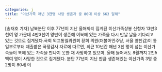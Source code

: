 ```yaml
---
categories: j
title: "이산가족 매년 3천명 사망 생존자 중 80대 이상 663 달해"
---
```

[송재호 기자] 남북분단 이후 77년이 지난 올해까지 집계된 이산가족상봉 신청자 13만3천여 명 가운데 4만3천여 명만이 생존해 이북에 있는 가족을 다시 만날 날을 기다리고 있는 것으로 집계됐다.국회 외교통일위원회 황희 의원(더불어민주당, 서울 양천갑)이 통일부로부터 제출받은 국정감사 자료에 따르면, 최근 10년간 매년 3천 명이 넘는 이산가족들이 북에 있는 가족을 만나지 못한 채 사망하고 있으며, 올해 들어서도 8월까지 2천5백여 명이 사망한 것으로 집계됐다. 분단 77년이 지난 만큼 생존해있는 이산가족 3명 중 2명이 80세 이